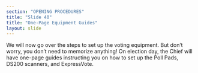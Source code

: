 ```yaml
---
section: "OPENING PROCEDURES"
title: "Slide 40"
title: "One-Page Equipment Guides"
layout: slide
---
```


We will now go over the steps to set up the voting equipment. But don’t worry, you don’t need to memorize anything! On election day, the Chief will have one-page guides instructing you on how to set up the Poll Pads, DS200 scanners, and ExpressVote.
